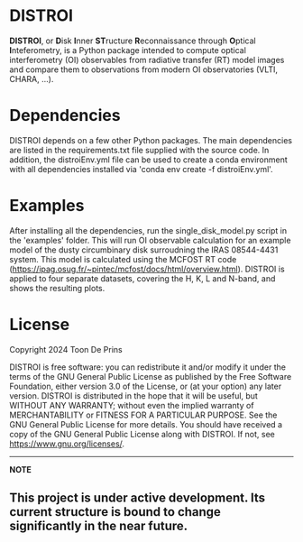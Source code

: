 # DISTROI

**DISTROI**, or **D**isk **I**nner **ST**ructure **R**econnaissance through **O**ptical **I**nteferometry, is a Python 
package intended to compute optical interferometry (OI) observables  from radiative transfer (RT) model images and compare 
them to observations from modern OI observatories (VLTI, CHARA, ...).

# Dependencies

DISTROI depends on a few other Python packages. The main dependencies are listed in the requirements.txt file supplied 
with the source code. In addition,  the distroiEnv.yml file can be used to create a conda environment with all 
dependencies installed via 'conda env create -f distroiEnv.yml'.

# Examples

After installing all the dependencies, run the single_disk_model.py script in the 'examples' folder. This will
run OI observable calculation for an example model of the dusty circumbinary disk surroudning the IRAS 08544-4431
system. This model is calculated using the MCFOST RT code (https://ipag.osug.fr/~pintec/mcfost/docs/html/overview.html).
DISTROI is applied to four separate datasets, covering the H, K, L and N-band, and shows the resulting plots.

# License

Copyright 2024 Toon De Prins

DISTROI is free software: you can redistribute it and/or modify  it under the terms of the GNU General Public License 
as published by  the Free Software Foundation, either version 3.0 of the License, or (at your option) any later version.
DISTROI is distributed in the hope that it will be useful, but WITHOUT ANY WARRANTY; without even the implied warranty 
of  MERCHANTABILITY or FITNESS FOR A PARTICULAR PURPOSE. See the  GNU General Public License for more details. 
You should have received a copy of the GNU General Public License along with DISTROI. If not, see 
<https://www.gnu.org/licenses/>.

---
**NOTE**

This project is under active development. Its current structure is bound to change significantly in the near future.
---
